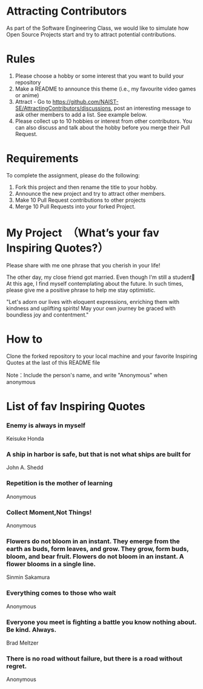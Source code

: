 # Attracting Contributors
As part of the Software Engineering Class, we would like to simulate how Open Source Projects start and try to attract potential contributions.

# Rules

1. Please choose a hobby or some interest that you want to build your repository
2. Make a README to announce this theme (i.e., my favourite video games or anime)
3. Attract - Go to https://github.com/NAIST-SE/AttractingContributors/discussions, post an interesting message to ask other members to add a list. See example below.
4. Please collect up to 10 hobbies or interest from other contributors. You can also discuss and talk about the hobby before you merge their Pull Request.

# Requirements
To complete the assignment, please do the following:
1. Fork this project and then rename the title to your hobby. 
2. Announce the new project and try to attract other members.
3. Make 10 Pull Request contributions to other projects
4. Merge 10 Pull Requests into your forked Project.

# My Project　（What’s your fav Inspiring Quotes?）
Please share with me one phrase that you cherish in your life!

The other day, my close friend got married. Even though I'm still a student🤣
At this age, I find myself contemplating about the future. In such times, please give me a positive phrase to help me stay optimistic.

"Let's adorn our lives with eloquent expressions, enriching them with kindness and uplifting spirits! May your own journey be graced with boundless joy and contentment."

# How to

Clone the forked repository to your local machine and your favorite Inspiring Quotes at the last of this README file

Note：Include the person's name, and write "Anonymous" when anonymous

# List of fav Inspiring Quotes

### Enemy is always in myself
   Keisuke Honda
### A ship in harbor is safe, but that is not what ships are built for
   John A. Shedd
### Repetition is the mother of learning
   Anonymous
### Collect Moment,Not Things! 
   Anonymous
### Flowers do not bloom in an instant. They emerge from the earth as buds, form leaves, and grow. They grow, form buds, bloom, and bear fruit. Flowers do not bloom in an instant. A flower blooms in a single line.
   Sinmin Sakamura
### Everything comes to those who wait
   Anonymous
### Everyone you meet is fighting a battle you know nothing about. Be kind. Always.
   Brad Meltzer
### There is no road without failure, but there is a road without regret.
   Anonymous
